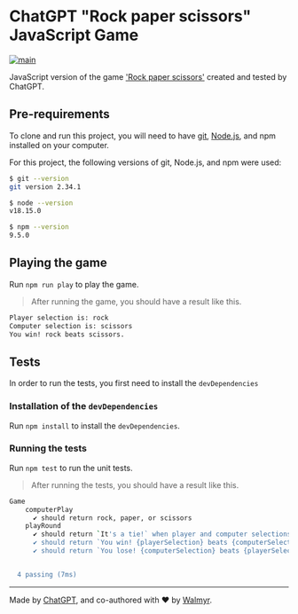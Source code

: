 # ChatGPT "Rock paper scissors" JavaScript Game

[![main](https://github.com/wlsf82/chatgpt-paper-rock-and-scissors-javascript-game/actions/workflows/ci.yml/badge.svg)](https://github.com/wlsf82/chatgpt-paper-rock-and-scissors-javascript-game/actions)

JavaScript version of the game ['Rock paper scissors'](https://en.wikipedia.org/wiki/Rock_paper_scissors) created and tested by ChatGPT.

## Pre-requirements

To clone and run this project, you will need to have [git](https://git-scm.com/), [Node.js](https://nodejs.org/), and npm installed on your computer.

For this project, the following versions of git, Node.js, and npm were used:

```sh
$ git --version
git version 2.34.1

$ node --version
v18.15.0

$ npm --version
9.5.0

```

## Playing the game

Run `npm run play` to play the game.

> After running the game, you should have a result like this.

```sh
Player selection is: rock
Computer selection is: scissors
You win! rock beats scissors.

```

## Tests

In order to run the tests, you first need to install the `devDependencies`

### Installation of the `devDependencies`

Run `npm install` to install the `devDependencies`.

### Running the tests

Run `npm test` to run the unit tests.

> After running the tests, you should have a result like this.

```sh
Game
    computerPlay
      ✔ should return rock, paper, or scissors
    playRound
      ✔ should return `It's a tie!` when player and computer selections are the same
      ✔ should return `You win! {playerSelection} beats {computerSelection}.` when player wins
      ✔ should return `You lose! {computerSelection} beats {playerSelection}.` when computer wins


  4 passing (7ms)

```

___

Made by [ChatGPT](https://chat.openai.com/), and co-authored with ❤️ by [Walmyr](https://walmyr.dev).
